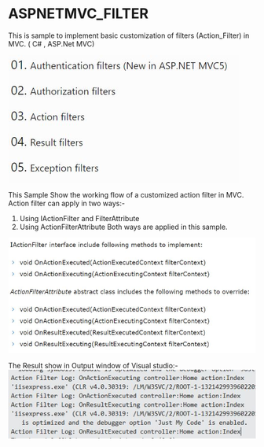 # ASPNETMVC_FILTER
This is sample to implement basic customization of filters (Action_Filter) in MVC. ( C# , ASP.Net MVC)

![alt filter](https://github.com/vijay113/ASPNETMVC_FILTER/blob/master/Images/FilterTypes.JPG)

This Sample Show the working flow of a customized action filter in MVC.
Action filter can apply in two ways:-
1) Using IActionFilter and FilterAttribute
2) Using ActionFilterAttribute
Both ways are applied in this sample.

![alt actionways](https://github.com/vijay113/ASPNETMVC_FILTER/blob/master/Images/ActionFilter.jpg)

The Result show in Output window of Visual studio:-
![alt actionResult](https://github.com/vijay113/ASPNETMVC_FILTER/blob/master/Images/ActionResult.JPG)

